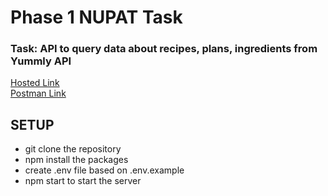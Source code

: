 # Phase 1 NUPAT Task
### Task: API to query data about recipes, plans, ingredients from Yummly API
[Hosted Link](https://yummlyapi-production.up.railway.app)<br>
[Postman Link](https://documenter.getpostman.com/view/16059391/2s93RTSD7b)<br>

## SETUP
- git clone the repository
- npm install the packages
- create .env file based on .env.example
- npm start to start the server